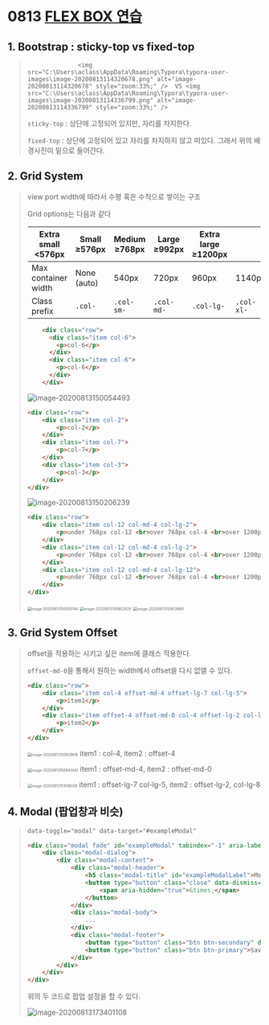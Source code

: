 # 0813 [FLEX BOX 연습](https://flexboxfroggy.com/#ko)

## 1. Bootstrap : sticky-top vs fixed-top

>  					<img src="C:\Users\aclass\AppData\Roaming\Typora\typora-user-images\image-20200813114320678.png" alt="image-20200813114320678" style="zoom:33%;" />  VS	<img src="C:\Users\aclass\AppData\Roaming\Typora\typora-user-images\image-20200813114336799.png" alt="image-20200813114336799" style="zoom:33%;" />
>
> `sticky-top`  : 상단에 고정되어 있지만, 자리를 차지한다.
>
> `fixed-top` : 상단에 고정되어 있고 자리를 차지하지 않고 떠있다. 그래서 위의 배경사진이 밑으로 들어간다.

## 2. Grid System  

> view port width에 따라서 수평 혹은 수직으로 쌓이는 구조
>
> Grid options는 다음과 같다
>
> | Extra small <576px  | Small ≥576px | Medium ≥768px | Large ≥992px | Extra large ≥1200px |            |
> | ------------------- | ------------ | ------------- | ------------ | ------------------- | ---------- |
> | Max container width | None (auto)  | 540px         | 720px        | 960px               | 1140px     |
> | Class prefix        | `.col-`      | `.col-sm-`    | `.col-md-`   | `.col-lg-`          | `.col-xl-` |
>
> ```html
>     <div class="row">
>       <div class="item col-6">
>         <p>col-6</p>
>       </div>
>       <div class="item col-6">
>         <p>col-6</p>
>       </div>   
>     </div>
> ```
>
> ![image-20200813150054493](C:\Users\aclass\AppData\Roaming\Typora\typora-user-images\image-20200813150054493.png)
>
> ```html
> <div class="row">
>     <div class="item col-2">
>         <p>col-2</p>
>     </div>
>     <div class="item col-7">
>         <p>col-7</p>
>     </div>
>     <div class="item col-3">
>         <p>col-3</p>
>     </div>
> </div>
> ```
>
> ![image-20200813150206239](C:\Users\aclass\AppData\Roaming\Typora\typora-user-images\image-20200813150206239.png)
>
> ```html
> <div class="row">
>     <div class="item col-12 col-md-4 col-lg-2">
>         <p>under 768px col-12 <br>over 768px col-4 <br>over 1200px col-2</p>
>     </div>
>     <div class="item col-12 col-md-4 col-lg-2">
>         <p>under 768px col-12 <br>over 768px col-4 <br>over 1200px col-2</p>
>     </div>
>     <div class="item col-12 col-md-4 col-lg-12">
>         <p>under 768px col-12 <br>over 768px col-4 <br>over 1200px col-12</p>
>     </div>
> </div>
> ```
>
> <img src="C:\Users\aclass\AppData\Roaming\Typora\typora-user-images\image-20200813150550144.png" alt="image-20200813150550144" style="zoom: 50%;" />
>
> <img src="C:\Users\aclass\AppData\Roaming\Typora\typora-user-images\image-20200813150603428.png" alt="image-20200813150603428" style="zoom:50%;" />
>
> <img src="C:\Users\aclass\AppData\Roaming\Typora\typora-user-images\image-20200813150613989.png" alt="image-20200813150613989" style="zoom:50%;" />

## 3. Grid System Offset

> offset을 적용하는 시키고 싶은 item에 클래스 적용한다.
>
> `offset-md-0`을 통해서 원하는 width에서 offset을 다시 없앨 수 있다.
>
> ```html
> <div class="row">
>     <div class="item col-4 offset-md-4 offset-lg-7 col-lg-5">
>         <p>item1</p>
>     </div>
>     <div class="item offset-4 offset-md-0 col-4 offset-lg-2 col-lg-8">
>         <p>item2</p>
>     </div>
> </div>
> ```
>
> <img src="C:\Users\aclass\AppData\Roaming\Typora\typora-user-images\image-20200813150929616.png" alt="image-20200813150929616" style="zoom:50%;" />  item1 : col-4, item2 : offset-4
>
> <img src="C:\Users\aclass\AppData\Roaming\Typora\typora-user-images\image-20200813150943081.png" alt="image-20200813150943081" style="zoom:50%;" /> item1 : offset-md-4, item2 : offset-md-0
>
> <img src="C:\Users\aclass\AppData\Roaming\Typora\typora-user-images\image-20200813151016038.png" alt="image-20200813151016038" style="zoom:50%;" /> item1 : offset-lg-7 col-lg-5, item2 : offset-lg-2, col-lg-8

## 4. Modal (팝업창과 비슷)

> 
>
> ```html
> data-toggle="modal" data-target="#exampleModal"
> ```
>
> 
>
> ```html
> <div class="modal fade" id="exampleModal" tabindex="-1" aria-labelledby="exampleModalLabel" aria-hidden="true">
>     <div class="modal-dialog">
>         <div class="modal-content">
>             <div class="modal-header">
>                 <h5 class="modal-title" id="exampleModalLabel">Modal title</h5>
>                 <button type="button" class="close" data-dismiss="modal" aria-label="Close">
>                     <span aria-hidden="true">&times;</span>
>                 </button>
>             </div>
>             <div class="modal-body">
>                 ...
>             </div>
>             <div class="modal-footer">
>                 <button type="button" class="btn btn-secondary" data-dismiss="modal">Close</button>
>                 <button type="button" class="btn btn-primary">Save changes</button>
>             </div>
>         </div>
>     </div>
> </div>
> ```
>
> 위의 두 코드로 팝업 설정을 할 수 있다.
>
> ![image-20200813173401108](C:\Users\aclass\AppData\Roaming\Typora\typora-user-images\image-20200813173401108.png)